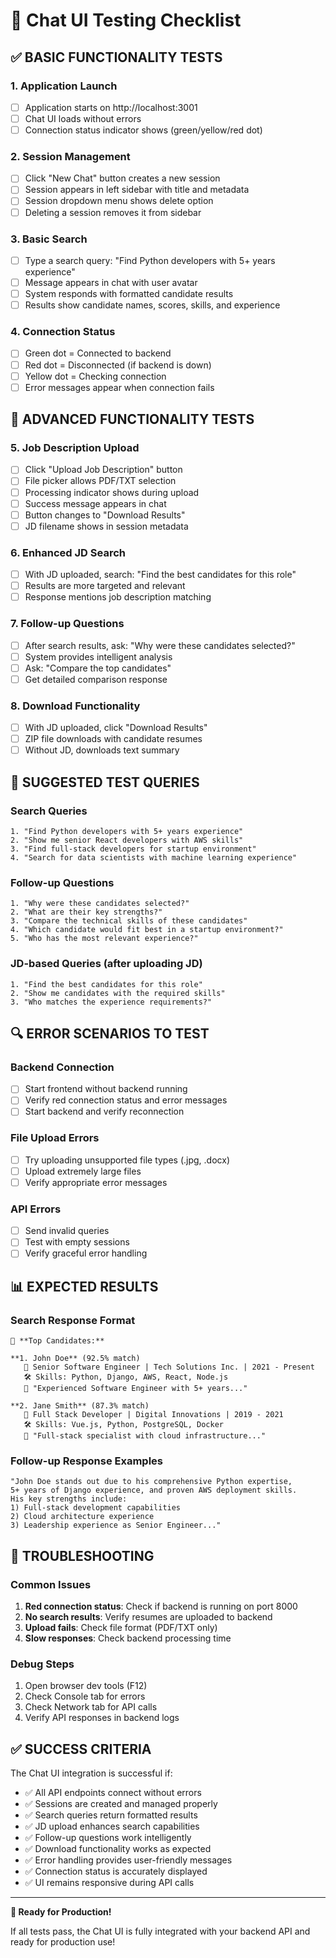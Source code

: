 # 🧪 Chat UI Testing Checklist

## ✅ **BASIC FUNCTIONALITY TESTS**

### **1. Application Launch**

- [ ] Application starts on http://localhost:3001
- [ ] Chat UI loads without errors
- [ ] Connection status indicator shows (green/yellow/red dot)

### **2. Session Management**

- [ ] Click "New Chat" button creates a new session
- [ ] Session appears in left sidebar with title and metadata
- [ ] Session dropdown menu shows delete option
- [ ] Deleting a session removes it from sidebar

### **3. Basic Search**

- [ ] Type a search query: "Find Python developers with 5+ years experience"
- [ ] Message appears in chat with user avatar
- [ ] System responds with formatted candidate results
- [ ] Results show candidate names, scores, skills, and experience

### **4. Connection Status**

- [ ] Green dot = Connected to backend
- [ ] Red dot = Disconnected (if backend is down)
- [ ] Yellow dot = Checking connection
- [ ] Error messages appear when connection fails

## 🔧 **ADVANCED FUNCTIONALITY TESTS**

### **5. Job Description Upload**

- [ ] Click "Upload Job Description" button
- [ ] File picker allows PDF/TXT selection
- [ ] Processing indicator shows during upload
- [ ] Success message appears in chat
- [ ] Button changes to "Download Results"
- [ ] JD filename shows in session metadata

### **6. Enhanced JD Search**

- [ ] With JD uploaded, search: "Find the best candidates for this role"
- [ ] Results are more targeted and relevant
- [ ] Response mentions job description matching

### **7. Follow-up Questions**

- [ ] After search results, ask: "Why were these candidates selected?"
- [ ] System provides intelligent analysis
- [ ] Ask: "Compare the top candidates"
- [ ] Get detailed comparison response

### **8. Download Functionality**

- [ ] With JD uploaded, click "Download Results"
- [ ] ZIP file downloads with candidate resumes
- [ ] Without JD, downloads text summary

## 🎯 **SUGGESTED TEST QUERIES**

### **Search Queries**

```
1. "Find Python developers with 5+ years experience"
2. "Show me senior React developers with AWS skills"
3. "Find full-stack developers for startup environment"
4. "Search for data scientists with machine learning experience"
```

### **Follow-up Questions**

```
1. "Why were these candidates selected?"
2. "What are their key strengths?"
3. "Compare the technical skills of these candidates"
4. "Which candidate would fit best in a startup environment?"
5. "Who has the most relevant experience?"
```

### **JD-based Queries** (after uploading JD)

```
1. "Find the best candidates for this role"
2. "Show me candidates with the required skills"
3. "Who matches the experience requirements?"
```

## 🔍 **ERROR SCENARIOS TO TEST**

### **Backend Connection**

- [ ] Start frontend without backend running
- [ ] Verify red connection status and error messages
- [ ] Start backend and verify reconnection

### **File Upload Errors**

- [ ] Try uploading unsupported file types (.jpg, .docx)
- [ ] Upload extremely large files
- [ ] Verify appropriate error messages

### **API Errors**

- [ ] Send invalid queries
- [ ] Test with empty sessions
- [ ] Verify graceful error handling

## 📊 **EXPECTED RESULTS**

### **Search Response Format**

```
🎯 **Top Candidates:**

**1. John Doe** (92.5% match)
   💼 Senior Software Engineer | Tech Solutions Inc. | 2021 - Present
   🛠️ Skills: Python, Django, AWS, React, Node.js
   📝 "Experienced Software Engineer with 5+ years..."

**2. Jane Smith** (87.3% match)
   💼 Full Stack Developer | Digital Innovations | 2019 - 2021
   🛠️ Skills: Vue.js, Python, PostgreSQL, Docker
   📝 "Full-stack specialist with cloud infrastructure..."
```

### **Follow-up Response Examples**

```
"John Doe stands out due to his comprehensive Python expertise,
5+ years of Django experience, and proven AWS deployment skills.
His key strengths include:
1) Full-stack development capabilities
2) Cloud architecture experience
3) Leadership experience as Senior Engineer..."
```

## 🚨 **TROUBLESHOOTING**

### **Common Issues**

1. **Red connection status**: Check if backend is running on port 8000
2. **No search results**: Verify resumes are uploaded to backend
3. **Upload fails**: Check file format (PDF/TXT only)
4. **Slow responses**: Check backend processing time

### **Debug Steps**

1. Open browser dev tools (F12)
2. Check Console tab for errors
3. Check Network tab for API calls
4. Verify API responses in backend logs

## ✅ **SUCCESS CRITERIA**

The Chat UI integration is successful if:

- ✅ All API endpoints connect without errors
- ✅ Sessions are created and managed properly
- ✅ Search queries return formatted results
- ✅ JD upload enhances search capabilities
- ✅ Follow-up questions work intelligently
- ✅ Download functionality works as expected
- ✅ Error handling provides user-friendly messages
- ✅ Connection status is accurately displayed
- ✅ UI remains responsive during API calls

---

**🎉 Ready for Production!**

If all tests pass, the Chat UI is fully integrated with your backend API and ready for production use!
